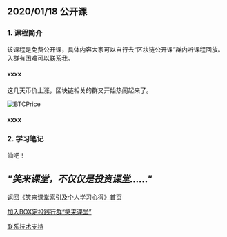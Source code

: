 ## 2020/01/18 公开课

### 1. 课程简介

该课程是免费公开课，具体内容大家可以自行去“区块链公开课”群内听课程回放。入群有困难可以[联系我](contact-info.md)。

#### xxxx

这几天币价上涨，区块链相关的群又开始热闹起来了。

![BTCPrice](/xiaolai-main-course-public/images/20200118-01.jpg)


#### xxxx

### 2. 学习笔记

油吧！

## ***"笑来课堂，不仅仅是投资课堂……"***

[返回《笑来课堂索引及个人学习心得》首页](/README.md)

[加入BOX定投践行群“笑来课堂”](/xiaolai-class.md)

[联系技术支持](/contact-info.md)
